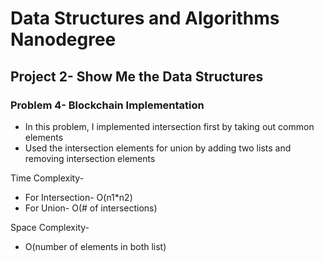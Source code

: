 # Data Structures and Algorithms Nanodegree  
## Project 2- Show Me the Data Structures  
### Problem 4- Blockchain Implementation    
  
- In this problem, I implemented intersection first by taking out common elements
- Used the intersection elements for union by adding two lists and removing intersection elements

Time Complexity-  
- For Intersection- O(n1*n2)
- For Union- O(# of intersections)

Space Complexity-  
- O(number of elements in both list)